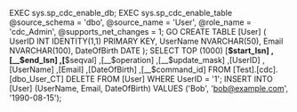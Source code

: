 EXEC sys.sp_cdc_enable_db;
EXEC sys.sp_cdc_enable_table
@source_schema = 'dbo',
@source_name = 'User',
@role_name = 'cdc_Admin',
@supports_net_changes = 1;
GO
CREATE TABLE [User] (
UserID INT IDENTITY(1,1) PRIMARY KEY,
UserName NVARCHAR(50),
Email NVARCHAR(100),
DateOfBirth DATE
);
SELECT TOP (1000) [__$start_lsn]
,[__$end_lsn]
,[__$seqval]
,[__$operation]
,[__$update_mask]
,[UserID]
,[UserName]
,[Email]
,[DateOfBirth]
,[__$command_id]
FROM [Test].[cdc].[dbo_User_CT]
DELETE FROM [User]
WHERE UserID = '1';
INSERT INTO [User] (UserName, Email, DateOfBirth)
VALUES ('Bob', 'bob@example.com', '1990-08-15');
